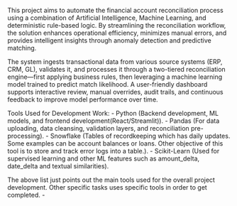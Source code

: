 This project aims to automate the financial account reconciliation process using a combination of Artificial Intelligence, Machine Learning, and deterministic rule-based logic. By streamlining the reconciliation workflow, the solution enhances operational efficiency, minimizes manual errors, and provides intelligent insights through anomaly detection and predictive matching.

The system ingests transactional data from various source systems (ERP, CRM, GL), validates it, and processes it through a two-tiered reconciliation engine—first applying business rules, then leveraging a machine learning model trained to predict match likelihood. A user-friendly dashboard supports interactive review, manual overrides, audit trails, and continuous feedback to improve model performance over time.

Tools Used for Development Work: 
    - Python (Backend development, ML models, and frontend development(React/Streamlit)). 
    - Pandas (For data uploading, data cleansing, validation layers, and reconciliation pre-processing). 
    - Snowflake (Tables of recordkeeping which has daily updates. Some examples can be account balances or loans. Other objective of this tool is to
      store and track error logs into a table.). 
    - Scikit-Learn (Used for supervised learning and other ML features such as amount_delta, date_delta and textual similarities). 
  
  The above list just points out the main tools used for the overall project development. Other specific tasks uses specific tools in order to get completed. 
    - 

